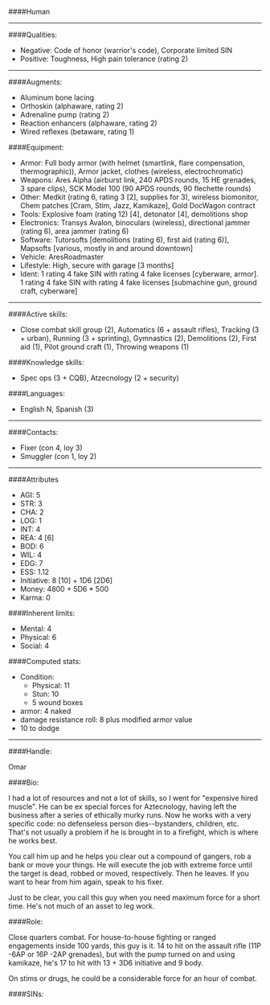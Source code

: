 ####Human
____
####Qualities:

- Negative: Code of honor (warrior's code), Corporate limited SIN
- Positive: Toughness, High pain tolerance (rating 2)

____
####Augments:

- Aluminum bone lacing
- Orthoskin (alphaware, rating 2)
- Adrenaline pump (rating 2)
- Reaction enhancers (alphaware, rating 2)
- Wired reflexes (betaware, rating 1)

####Equipment:

- Armor: Full body armor (with helmet (smartlink, flare compensation, thermographic)), Armor jacket, clothes (wireless, electrochromatic)
- Weapons: Ares Alpha (airburst link, 240 APDS rounds, 15 HE grenades, 3 spare clips), SCK Model 100 (90 APDS rounds, 90 flechette rounds)
- Other: Medkit (rating 6, rating 3 [2], supplies for 3), wireless biomonitor, Chem patches [Cram, Stim, Jazz, Kamikaze], Gold DocWagon contract
- Tools: Explosive foam (rating 12) [4], detonator [4], demolitions shop
- Electronics: Transys Avalon, binoculars (wireless), directional jammer (rating 6), area jammer (rating 6)
- Software: Tutorsofts [demolitions (rating 6), first aid (rating 6)], Mapsofts [various, mostly in and around downtown]
- Vehicle: AresRoadmaster
- Lifestyle: High, secure with garage [3 months]
- Ident: 1 rating 4 fake SIN with rating 4 fake licenses [cyberware, armor]. 1 rating 4 fake SIN with rating 4 fake licenses [submachine gun, ground craft, cyberware]

____
####Active skills:

- Close combat skill group (2), Automatics (6 + assault rifles), Tracking (3 + urban), Running (3 + sprinting), Gymnastics (2), Demolitions (2), First aid (1), Pilot ground craft (1), Throwing weapons (1)

####Knowledge skills:

- Spec ops (3 + CQB), Atzecnology (2 + security)

####Languages:

- English N, Spanish (3)

____
####Contacts:

- Fixer (con 4, loy 3)
- Smuggler (con 1, loy 2)

____
####Attributes

- AGI: 5
- STR: 3
- CHA: 2
- LOG: 1
- INT: 4
- REA: 4 [6]
- BOD: 6
- WIL: 4
- EDG: 7
- ESS: 1.12
- Initiative: 8 [10] + 1D6 [2D6]
- Money: 4800 + 5D6 * 500
- Karma: 0

####Inherent limits:

- Mental: 4
- Physical: 6
- Social: 4

####Computed stats:

- Condition:
	- Physical: 11
	- Stun: 10
	- 5 wound boxes
- armor: 4 naked
- damage resistance roll: 8 plus modified armor value
- 10 to dodge

____
####Handle:

Omar

####Bio:

I had a lot of resources and not a lot of skills, so I went for "expensive hired muscle". He can be ex special forces for Aztecnology, having left the business after a series of ethically murky runs. Now he works with a very specific code: no defenseless person dies--bystanders, children, etc. That's not usually a problem if he is brought in to a firefight, which is where he works best.

You call him up and he helps you clear out a compound of gangers, rob a bank or move your things. He will execute the job with extreme force until the target is dead, robbed or moved, respectively. Then he leaves. If you want to hear from him again, speak to his fixer.

Just to be clear, you call this guy when you need maximum force for a short time. He's not much of an asset to leg work. 

####Role:

Close quarters combat. For house-to-house fighting or ranged engagements inside 100 yards, this guy is it. 14 to hit on the assault rifle (11P -6AP or 16P -2AP grenades), but with the pump turned on and using kamikaze, he's 17 to hit with 13 + 3D6 initiative and 9 body. 

On stims or drugs, he could be a considerable force for an hour of combat.

####SINs:
